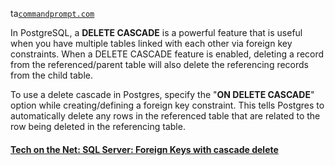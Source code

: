  ta[`commandprompt.com`](https://www.commandprompt.com/education/postgresql-delete-cascade-with-examples/)

In PostgreSQL, a **DELETE CASCADE** is a powerful feature that is useful when you have multiple tables linked with each other via foreign key constraints. When a DELETE CASCADE feature is enabled, deleting a record from the referenced/parent table will also delete the referencing records from the child table.

To use a delete cascade in Postgres, specify the "**ON DELETE CASCADE**" option while creating/defining a foreign key constraint. This tells Postgres to automatically delete any rows in the referenced table that are related to the row being deleted in the referencing table.

#### [Tech on the Net: SQL Server: Foreign Keys with cascade delete](https://www.techonthenet.com/sql_server/foreign_keys/foreign_delete.php)

